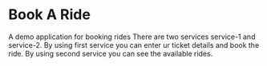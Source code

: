 # Book A Ride
A demo application for booking rides
There are two services service-1 and service-2.
By using first service you can enter ur ticket details and book the ride.
By using second service you can see the available rides.
